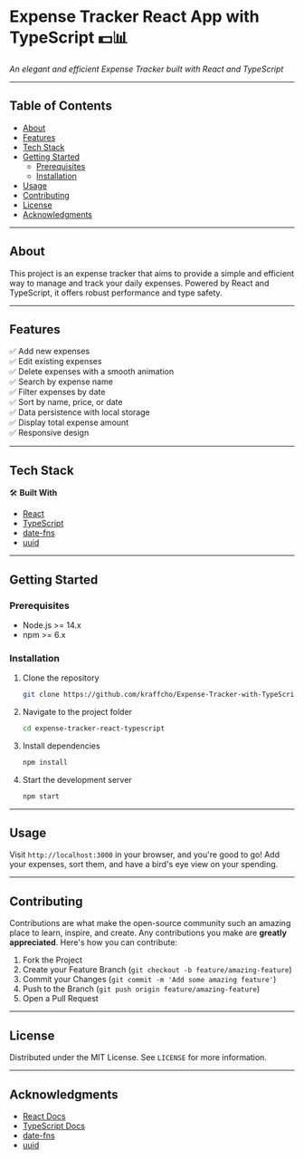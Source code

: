 # Expense Tracker React App with TypeScript 💵📊

_An elegant and efficient Expense Tracker built with React and TypeScript_

---

## Table of Contents

- [About](#about)
- [Features](#features)
- [Tech Stack](#tech-stack)
- [Getting Started](#getting-started)
  - [Prerequisites](#prerequisites)
  - [Installation](#installation)
- [Usage](#usage)
- [Contributing](#contributing)
- [License](#license)
- [Acknowledgments](#acknowledgments)

---

## About

This project is an expense tracker that aims to provide a simple and efficient way to manage and track your daily expenses. Powered by React and TypeScript, it offers robust performance and type safety.

---

## Features

✅ Add new expenses  
✅ Edit existing expenses  
✅ Delete expenses with a smooth animation  
✅ Search by expense name  
✅ Filter expenses by date  
✅ Sort by name, price, or date  
✅ Data persistence with local storage  
✅ Display total expense amount  
✅ Responsive design  

---

## Tech Stack

🛠️ **Built With**

- [React](https://reactjs.org/)
- [TypeScript](https://www.typescriptlang.org/)
- [date-fns](https://date-fns.org/)
- [uuid](https://github.com/uuidjs/uuid)

---

## Getting Started

### Prerequisites

- Node.js >= 14.x
- npm >= 6.x

### Installation

1. Clone the repository

   ```sh
   git clone https://github.com/kraffcho/Expense-Tracker-with-TypeScript-and-React.git
   ```

2. Navigate to the project folder

   ```sh
   cd expense-tracker-react-typescript
   ```

3. Install dependencies

   ```sh
   npm install
   ```

4. Start the development server

   ```sh
   npm start
   ```

---

## Usage

Visit `http://localhost:3000` in your browser, and you're good to go! Add your expenses, sort them, and have a bird's eye view on your spending.

---

## Contributing

Contributions are what make the open-source community such an amazing place to learn, inspire, and create. Any contributions you make are **greatly appreciated**. Here's how you can contribute:

1. Fork the Project
2. Create your Feature Branch (`git checkout -b feature/amazing-feature`)
3. Commit your Changes (`git commit -m 'Add some amazing feature'`)
4. Push to the Branch (`git push origin feature/amazing-feature`)
5. Open a Pull Request

---

## License

Distributed under the MIT License. See `LICENSE` for more information.

---

## Acknowledgments

- [React Docs](https://reactjs.org/docs/getting-started.html)
- [TypeScript Docs](https://www.typescriptlang.org/docs/)
- [date-fns](https://date-fns.org/docs/Getting-Started)
- [uuid](https://github.com/uuidjs/uuid#readme)
